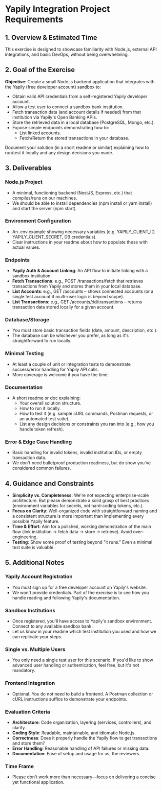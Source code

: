 # Yapily Integration Project Requirements

## 1. Overview & Estimated Time
This exercise is designed to showcase familiarity with Node.js, external API integrations, and basic DevOps, without being overwhelming.

## 2. Goal of the Exercise
**Objective**: Create a small Node.js backend application that integrates with the Yapily (free developer account) sandbox to:

- Obtain valid API credentials from a self-registered Yapily developer account.
- Allow a test user to connect a sandbox bank institution.
- Fetch transaction data (and account details if needed) from that institution via Yapily's Open Banking APIs.
- Store the retrieved data in a local database (PostgreSQL, Mongo, etc.).
- Expose simple endpoints demonstrating how to:
  - List linked accounts.
  - Fetch/Return the stored transactions in your database.

Document your solution (in a short readme or similar) explaining how to run/test it locally and any design decisions you made.

## 3. Deliverables

### Node.js Project
- A minimal, functioning backend (NestJS, Express, etc.) that compiles/runs on our machines.
- We should be able to install dependencies (npm install or yarn install) and start the server (npm start).

### Environment Configuration
- An .env.example showing necessary variables (e.g. YAPILY_CLIENT_ID, YAPILY_CLIENT_SECRET, DB credentials).
- Clear instructions in your readme about how to populate these with actual values.

### Endpoints
- **Yapily Auth & Account Linking**: An API flow to initiate linking with a sandbox institution.
- **Fetch Transactions**: e.g., POST /transactions/fetch that retrieves transactions from Yapily and stores them in your local database.
- **List Accounts**: e.g., GET /accounts – shows connected accounts (or a single test account if multi-user logic is beyond scope).
- **List Transactions**: e.g., GET /accounts/:id/transactions – returns transaction data stored locally for a given account.

### Database/Storage
- You must store basic transaction fields (date, amount, description, etc.).
- The database can be whichever you prefer, as long as it's straightforward to run locally.

### Minimal Testing
- At least a couple of unit or integration tests to demonstrate success/error handling for Yapily API calls.
- More coverage is welcome if you have the time.

### Documentation
- A short readme or doc explaining:
  - Your overall solution structure.
  - How to run it locally.
  - How to test it (e.g. sample cURL commands, Postman requests, or an automated test suite).
  - List any design decisions or constraints you ran into (e.g., how you handle token refresh).

### Error & Edge Case Handling
- Basic handling for invalid tokens, invalid institution IDs, or empty transaction data.
- We don't need bulletproof production readiness, but do show you've considered common failures.

## 4. Guidance and Constraints
- **Simplicity vs. Completeness**: We're not expecting enterprise-scale architecture. But please demonstrate a solid grasp of best practices (environment variables for secrets, not hard-coding tokens, etc.).
- **Focus on Clarity**: Well-organized code with straightforward naming and a consistent structure is more important than implementing every possible Yapily feature.
- **Time & Effort**: Aim for a polished, working demonstration of the main flow (link institution → fetch data → store → retrieve). Avoid over-engineering.
- **Testing**: Show some proof of testing beyond "it runs." Even a minimal test suite is valuable.

## 5. Additional Notes

### Yapily Account Registration
- You must sign up for a free developer account on Yapily's website.
- We won't provide credentials. Part of the exercise is to see how you handle reading and following Yapily's documentation.

### Sandbox Institutions
- Once registered, you'll have access to Yapily's sandbox environment. Connect to any available sandbox bank.
- Let us know in your readme which test institution you used and how we can replicate your steps.

### Single vs. Multiple Users
- You only need a single test user for this scenario. If you'd like to show advanced user handling or authentication, feel free, but it's not mandatory.

### Frontend Integration
- Optional. You do not need to build a frontend. A Postman collection or cURL instructions suffice to demonstrate your endpoints.

### Evaluation Criteria
- **Architecture**: Code organization, layering (services, controllers), and clarity.
- **Coding Style**: Readable, maintainable, and idiomatic Node.js.
- **Correctness**: Does it properly handle the Yapily flow to get transactions and store them?
- **Error Handling**: Reasonable handling of API failures or missing data.
- **Documentation**: Ease of setup and usage for us, the reviewers.

### Time Frame
- Please don't work more than necessary—focus on delivering a concise yet functional application.